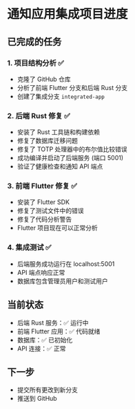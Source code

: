# 通知应用集成项目进度

## 已完成的任务

### 1. 项目结构分析 ✅
- 克隆了 GitHub 仓库
- 分析了前端 Flutter 分支和后端 Rust 分支
- 创建了集成分支 `integrated-app`

### 2. 后端 Rust 修复 ✅
- 安装了 Rust 工具链和构建依赖
- 修复了数据库迁移问题
- 修复了 TOTP 处理器中的布尔值比较错误
- 成功编译并启动了后端服务 (端口 5001)
- 验证了健康检查和通知 API 端点

### 3. 前端 Flutter 修复 ✅
- 安装了 Flutter SDK
- 修复了测试文件中的错误
- 修复了代码分析警告
- Flutter 项目现在可以正常分析

### 4. 集成测试 ✅
- 后端服务成功运行在 localhost:5001
- API 端点响应正常
- 数据库包含管理员用户和测试用户

## 当前状态
- 后端 Rust 服务：✅ 运行中
- 前端 Flutter 应用：✅ 代码就绪
- 数据库：✅ 已初始化
- API 连接：✅ 正常

## 下一步
- 提交所有更改到新分支
- 推送到 GitHub

